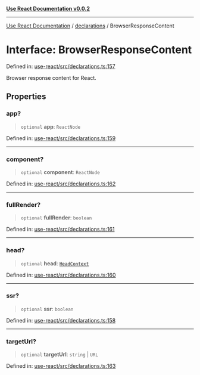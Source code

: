 [**Use React Documentation v0.0.2**](../../README.md)

***

[Use React Documentation](../../modules.md) / [declarations](../README.md) / BrowserResponseContent

# Interface: BrowserResponseContent

Defined in: [use-react/src/declarations.ts:157](https://github.com/stonemjs/use-react/blob/a85b32b76e105a7bc655ce084e0841ade8b0df8a/src/declarations.ts#L157)

Browser response content for React.

## Properties

### app?

> `optional` **app**: `ReactNode`

Defined in: [use-react/src/declarations.ts:159](https://github.com/stonemjs/use-react/blob/a85b32b76e105a7bc655ce084e0841ade8b0df8a/src/declarations.ts#L159)

***

### component?

> `optional` **component**: `ReactNode`

Defined in: [use-react/src/declarations.ts:162](https://github.com/stonemjs/use-react/blob/a85b32b76e105a7bc655ce084e0841ade8b0df8a/src/declarations.ts#L162)

***

### fullRender?

> `optional` **fullRender**: `boolean`

Defined in: [use-react/src/declarations.ts:161](https://github.com/stonemjs/use-react/blob/a85b32b76e105a7bc655ce084e0841ade8b0df8a/src/declarations.ts#L161)

***

### head?

> `optional` **head**: [`HeadContext`](HeadContext.md)

Defined in: [use-react/src/declarations.ts:160](https://github.com/stonemjs/use-react/blob/a85b32b76e105a7bc655ce084e0841ade8b0df8a/src/declarations.ts#L160)

***

### ssr?

> `optional` **ssr**: `boolean`

Defined in: [use-react/src/declarations.ts:158](https://github.com/stonemjs/use-react/blob/a85b32b76e105a7bc655ce084e0841ade8b0df8a/src/declarations.ts#L158)

***

### targetUrl?

> `optional` **targetUrl**: `string` \| `URL`

Defined in: [use-react/src/declarations.ts:163](https://github.com/stonemjs/use-react/blob/a85b32b76e105a7bc655ce084e0841ade8b0df8a/src/declarations.ts#L163)
